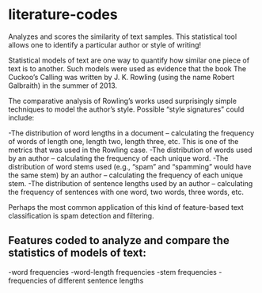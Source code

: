 # literature-codes
Analyzes and scores the similarity of text samples.  This statistical tool allows one to identify a particular author or style of writing!

Statistical models of text are one way to quantify how similar one piece of text is to another. Such models were used as evidence that the book The Cuckoo’s Calling was written by J. K. Rowling (using the name Robert Galbraith) in the summer of 2013.

The comparative analysis of Rowling’s works used surprisingly simple techniques to model the author’s style. Possible “style signatures” could include:

-The distribution of word lengths in a document – calculating the frequency of words of length one, length two, length three, etc. This is one of the metrics that was used in the Rowling case.
-The distribution of words used by an author – calculating the frequency of each unique word.
-The distribution of word stems used (e.g., “spam” and “spamming” would have the same stem) by an author – calculating the frequency of each unique stem.
-The distribution of sentence lengths used by an author – calculating the frequency of sentences with one word, two words, three words, etc.

Perhaps the most common application of this kind of feature-based text classification is spam detection and filtering.

## Features coded to analyze and compare the statistics of models of text:

-word frequencies
-word-length frequencies
-stem frequencies
-frequencies of different sentence lengths
